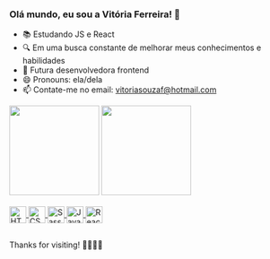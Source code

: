 ### Olá mundo, eu sou a Vitória Ferreira! 👋
  
  - 📚 Estudando JS e React
  - 🔍 Em uma busca constante de melhorar meus conhecimentos e habilidades
  - 🏹 Futura desenvolvedora frontend
  - 😄 Pronouns: ela/dela
  - 📫 Contate-me no email: vitoriasouzaf@hotmail.com

<div>
    <a href="https://github.com/vitoriaferreiradev"><img height="160cm" src="https://github-readme-stats.vercel.app/api?username=vitoriaferreiradev&show_icons=true&theme=radical&include_all_commits=true&count_private=true"/></a>
    <a href="https://github.com/vitoriaferreiradev"><img height="160cm" src="https://github-readme-stats.vercel.app/api/top-langs/?username=vitoriaferreiradev&layout=compact&langs_count=16&theme=radical"/></a>
</div>

<div style="display: inline-block;"></br>
    <a href="https://github.com/vitoriaferreiradev">
    <img align="center" height="30" src="https://img.shields.io/badge/HTML5-E34F26?style=for-the-badge&logo=html5&logoColor=white" alt="HTML logo">
    <img align="center" height="30" src="https://img.shields.io/badge/CSS3-1572B6?style=for-the-badge&logo=css3&logoColor=white" alt="CSS logo">
    <img align="center" height="30" src="https://img.shields.io/badge/Sass-CC6699?style=for-the-badge&logo=sass&logoColor=white" alt="Sass logo">
    <img align="center" height="30" src="https://img.shields.io/badge/JavaScript-323330?style=for-the-badge&logo=javascript&logoColor=F7DF1E" alt="Javascript logo">
    <img align="center" height="30" src="https://img.shields.io/badge/React-20232A?style=for-the-badge&logo=react&logoColor=61DAFB" alt="React logo">
    </a>
</div>

##

Thanks for visiting! 👩🏽‍🦱💕 

<!-- <img align="right" height="180" width="180" src="https://im2.ezgif.com/tmp/ezgif-2-ce2e5056fd05.gif" alt="gif"> -->

